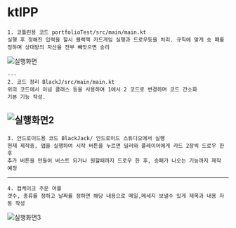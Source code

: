 # ktlPP
```
1. 코틀린용 코드 portfolioTest/src/main/main.kt
실행 후 정해진 입력을 할시 블랙잭 카드게임 실행과 드로우등을 처리. 규칙에 맞게 승 패를 정하며 상대방의 자산을 전부 빼앗으면 승리
```
![실행화면](https://github.com/elcrity/ktlPP/blob/main/portfolioTest/%EC%8B%A4%ED%96%89%ED%99%94%EB%A9%B4.jpg)
```
---
2. 코드 정리 BlackJ/src/main/main.kt
위의 코드에서 이넘 클래스 등을 사용하여 1에서 2 코드로 변경하며 코드 간소화
기본 기능 작성.

```
![실행화면2](https://github.com/elcrity/ktlPP/blob/main/BlackJ/%EC%8B%A4%ED%96%89%ED%99%94%EB%A9%B42%EB%B3%80%EA%B2%BD.jpg)
---
```
3. 안드로이드용 코드 BlackJack/ 안드로이드 스튜디오에서 실행
현재 제작중, 앱을 실행하여 시작 버튼을 누르면 딜러와 플레이어에게 카드 2장씩 드로우 한 후
추가 버튼을 만들어 버스트 되거나 원할때까지 드로우 한 후, 승패가 나오는 기능까지 제작 예정
```
---
```
4. 컵케이크 주문 어플
갯수, 종류를 정하고 날짜를 정하면 해당 내용으로 메일,메세지 보낼수 있게 제목과 내용 자동 작성
```
![실행화면3](https://github.com/elcrity/ktlPP/blob/main/CupCakeAddFunction/1.jpg)
